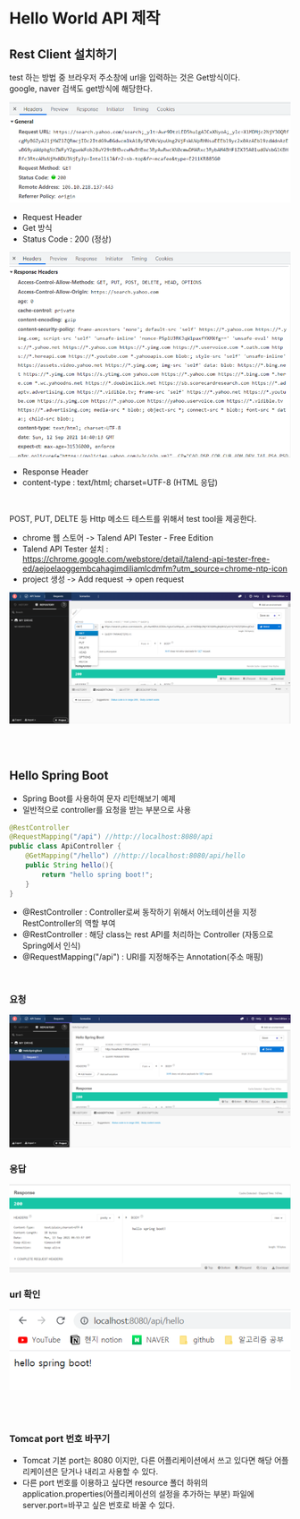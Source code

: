 # Hello World API 제작

## Rest Client 설치하기
 
 test 하는 방법 중 브라우저 주소창에 url을 입력하는 것은 Get방식이다.<br>
 google, naver 검색도 get방식에 해당한다.

<img src="./img/search_request.PNG">

- Request Header
- Get 방식
- Status Code : 200 (정상)

<img src="./img/search_response.PNG">

- Response Header
- content-type : text/html; charset=UTF-8 (HTML 응답)

<br>

POST, PUT, DELTE 등 Http 메소드 테스트를 위해서 test tool을 제공한다.
- chrome 웹 스토어 -> Talend API Tester - Free Edition 
- Talend API Tester 설치 : https://chrome.google.com/webstore/detail/talend-api-tester-free-ed/aejoelaoggembcahagimdiliamlcdmfm?utm_source=chrome-ntp-icon
- project 생성 -> Add request -> open request
  

<img src="./img/talend_API_Tester.PNG">

<br><br>

## Hello Spring Boot

- Spring Boot를 사용하여 문자 리턴해보기 예제
- 일반적으로 controller를 요청을 받는 부분으로 사용 


```java
@RestController
@RequestMapping("/api") //http://localhost:8080/api
public class ApiController {
    @GetMapping("/hello") //http://localhost:8080/api/hello
    public String hello(){
        return "hello spring boot!";
    }
}
```
- @RestController : Controller로써 동작하기 위해서 어노테이션을 지정 RestController의 역할 부여
- @RestController : 해당 class는 rest API를 처리하는 Controller (자동으로 Spring에서 인식)
- @RequestMapping("/api") : URI를 지정해주는 Annotation(주소 매핑)

<br>

### 요청

<img src="./img/talend_API_Hello.PNG">

<br>

### 응답 

<img src="./img/response_result_hello.PNG">

<br>

### url 확인

<img src="./img/url_check_hello.PNG">

<br><br>

### Tomcat port 번호 바꾸기
- Tomcat 기본 port는 8080 이지만, 다른 어플리케이션에서 쓰고 있다면 해당 어플리케이션은 닫거나 내리고 사용할 수 있다.
- 다른 port 번호를 이용하고 싶다면 resource 폴더 하위의 application.properties(어플리케이션의 설정을 추가하는 부분) 파일에 server.port=바꾸고 싶은 번호로 바꿀 수 있다.